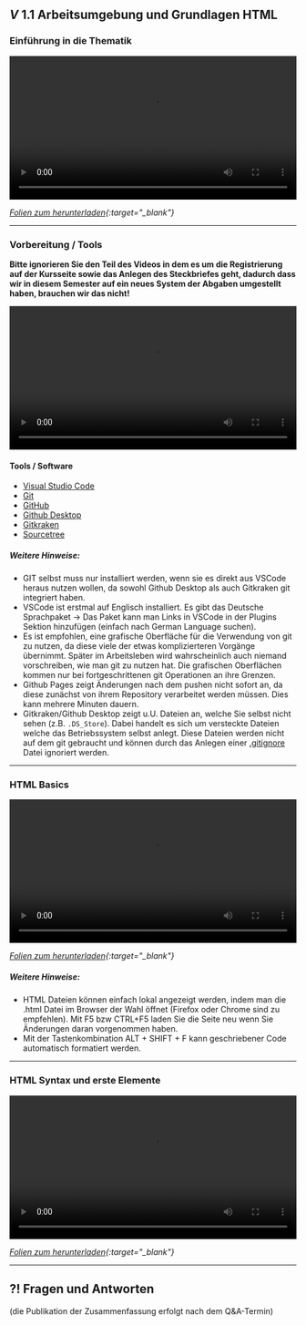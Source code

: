 ## _V_ **1.1** Arbeitsumgebung und Grundlagen HTML

### Einführung in die Thematik
<video controls width="100%"> 
    <source src="https://scheuerle.net/lehre/gis/videos/00_Einfuehrung.mp4" type="video/mp4"> 
    <a href="https://scheuerle.net/lehre/gis/videos/00_Einfuehrung.mp4">Zum Video</a>
</video>

*[Folien zum herunterladen](https://scheuerle.net/lehre/gis/scripts/00_GIS-EIA1-Einführung.pdf){:target="_blank"}*

---

### Vorbereitung / Tools

**Bitte ignorieren Sie den Teil des Videos in dem es um die Registrierung auf der Kursseite sowie das Anlegen des Steckbriefes geht, dadurch dass wir in diesem Semester auf ein neues System der Abgaben umgestellt haben, brauchen wir das nicht!**

<video controls width="100%"> 
    <source src="https://scheuerle.net/lehre/gis/videos/00_Arbeitsumgebung.mp4" type="video/mp4"> 
    <a href="https://scheuerle.net/lehre/gis/videos/00_Arbeitsumgebung.mp4">Zum Video</a>
</video>

#### Tools / Software
- [Visual Studio Code](https://code.visualstudio.com/)
- [Git](https://git-scm.com/)
- [GitHub](https://github.com/)
- [Github Desktop](https://desktop.github.com/)
- [Gitkraken](https://www.gitkraken.com/)
- [Sourcetree](https://www.sourcetreeapp.com/)

##### Weitere Hinweise:
- GIT selbst muss nur installiert werden, wenn sie es direkt aus VSCode heraus nutzen wollen, da sowohl Github Desktop als auch Gitkraken git integriert haben.
- VSCode ist erstmal auf Englisch installiert. Es gibt das Deutsche Sprachpaket -> Das Paket kann man Links in VSCode in der Plugins Sektion hinzufügen (einfach nach German Language suchen).
- Es ist empfohlen, eine grafische Oberfläche für die Verwendung von git zu nutzen, da diese viele der etwas komplizierteren Vorgänge übernimmt. Später im Arbeitsleben wird wahrscheinlich auch niemand vorschreiben, wie man git zu nutzen hat. Die grafischen Oberflächen kommen nur bei fortgeschrittenen git Operationen an ihre Grenzen.
- Github Pages zeigt Änderungen nach dem pushen nicht sofort an, da diese zunächst von ihrem Repository verarbeitet werden müssen. Dies kann mehrere Minuten dauern.
- Gitkraken/Github Desktop zeigt u.U. Dateien an, welche Sie selbst nicht sehen (z.B. `.DS_Store`). Dabei handelt es sich um versteckte Dateien welche das Betriebssystem selbst anlegt. Diese Dateien werden nicht auf dem git gebraucht und können durch das Anlegen einer [.gitignore](https://www.atlassian.com/git/tutorials/saving-changes/gitignore) Datei ignoriert werden.

--- 

### HTML Basics
<video controls width="100%"> 
    <source src="https://scheuerle.net/lehre/gis/videos/01_GIS-EIA1-HTML-Basics.mp4" type="video/mp4"> 
    <a href="https://scheuerle.net/lehre/gis/videos/01_GIS-EIA1-HTML-Basics.mp4">Zum Video</a>
</video>

*[Folien zum herunterladen](https://scheuerle.net/lehre/gis/scripts/01_GIS-EIA1-1-HTML-Basics.pdf){:target="_blank"}*

##### Weitere Hinweise:

- HTML Dateien können einfach lokal angezeigt werden, indem man die .html Datei im Browser der Wahl öffnet (Firefox oder Chrome sind zu empfehlen). Mit F5 bzw CTRL+F5 laden Sie die Seite neu wenn Sie Änderungen daran vorgenommen haben.
- Mit der Tastenkombination ALT + SHIFT + F kann geschriebener Code automatisch formatiert werden.

---

### HTML Syntax und erste Elemente
<video controls width="100%"> 
    <source src="https://scheuerle.net/lehre/gis/videos/01_GIS-EIA1-HTML-Syntax.mp4" type="video/mp4"> 
    <a href="https://scheuerle.net/lehre/gis/videos/01_GIS-EIA1-HTML-Syntax.mp4">Zum Video</a>
</video>

*[Folien zum herunterladen](https://scheuerle.net/lehre/gis/scripts/01_GIS-EIA1-2-HTML-Syntax.pdf){:target="_blank"}*

---

## **?!** Fragen und Antworten

(die Publikation der Zusammenfassung erfolgt nach dem Q&A-Termin)

